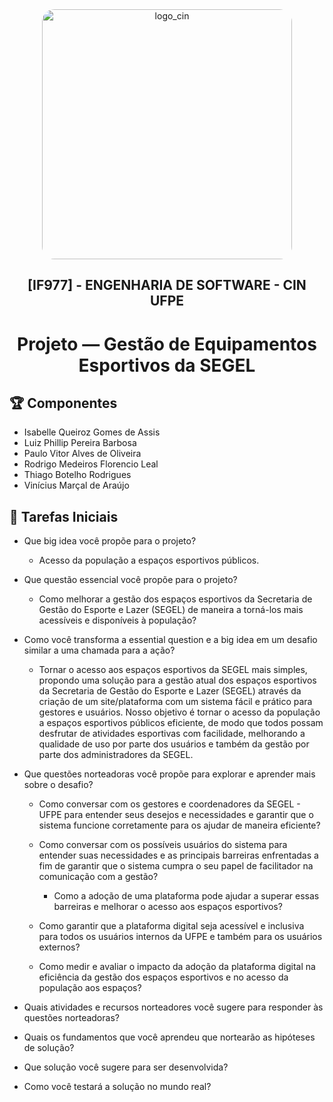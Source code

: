 <div align="center">
  <img src="https://portal.cin.ufpe.br/wp-content/uploads/2020/07/Horizontal-Vermelho-Logotipo-CIn-UFPE.png" alt="logo_cin" width="400" height="auto" style="border-radius:20px;" />
  <h2>
    [IF977] - ENGENHARIA DE SOFTWARE - CIN UFPE
  </h2>
  <h1>
    Projeto — Gestão de Equipamentos Esportivos da SEGEL
  </h1> 
</div>

## :trophy: Componentes
- Isabelle Queiroz Gomes de Assis
- Luiz Phillip Pereira Barbosa
- Paulo Vitor Alves de Oliveira
- Rodrigo Medeiros Florencio Leal
- Thiago Botelho Rodrigues
- Vinícius Marçal de Araújo

## :pencil: Tarefas Iniciais
- Que big idea você propõe para o projeto?
  - Acesso da população a espaços esportivos públicos.

- Que questão essencial você propõe para o projeto?
  - Como melhorar a gestão dos espaços esportivos da Secretaria de Gestão do Esporte e Lazer (SEGEL) de maneira a torná-los mais acessíveis e disponíveis à população?
  
- Como você transforma a essential question e a big idea em um desafio similar a uma chamada para a ação?
  - Tornar o acesso aos espaços esportivos da SEGEL mais simples, propondo uma solução para a gestão atual dos espaços esportivos da Secretaria de Gestão do Esporte e Lazer (SEGEL) através da criação de um site/plataforma com um sistema fácil e prático para gestores e usuários. Nosso objetivo é tornar o acesso da população a espaços esportivos públicos eficiente, de modo que todos possam desfrutar de atividades esportivas com facilidade, melhorando a qualidade de uso por parte dos usuários e também da gestão por parte dos administradores da SEGEL.
  
- Que questões norteadoras você propõe para explorar e aprender mais sobre o desafio?
  - Como conversar com os gestores e coordenadores da SEGEL - UFPE para entender seus desejos e necessidades e garantir que o sistema funcione corretamente para os ajudar de maneira eficiente?
  
  - Como conversar com os possíveis usuários do sistema para entender suas necessidades e as principais barreiras enfrentadas a fim de garantir que o sistema cumpra o seu papel de facilitador na comunicação com a gestão? 

    - Como a adoção de uma plataforma pode ajudar a superar essas barreiras e melhorar o acesso aos espaços esportivos?

  - Como garantir que a plataforma digital seja acessível e inclusiva para todos os usuários internos da UFPE e também para os usuários externos?

  - Como medir e avaliar o impacto da adoção da plataforma digital na eficiência da gestão dos espaços esportivos e no acesso da população aos espaços?

- Quais atividades e recursos norteadores você sugere para responder às questões norteadoras?


- Quais os fundamentos que você aprendeu que nortearão as hipóteses de solução?


- Que solução você sugere para ser desenvolvida?


- Como você testará a solução no mundo real?

